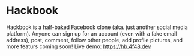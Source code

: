 # Hackbook
Hackbook is a half-baked Facebook clone (aka. just another social media platform). Anyone can sign up for an account (even with a fake email address), post, comment, follow other people, add profile pictures, and more featurs coming soon!
Live demo: https://hb.4f48.dev
